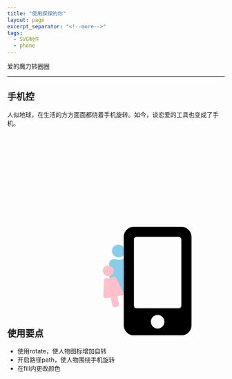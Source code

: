 ```yaml
---
title: "使用探探的你"
layout: page
excerpt_separator: "<!--more-->"
tags:
  - SVG制作
  - phone
---
```

爱的魔力转圈圈
<!--more-->

---

## 手机控
人似地球，在生活的方方面面都绕着手机旋转。如今，谈恋爱的工具也变成了手机。


<style>

@keyframes cir4 {
  0% {
    transform: rotateY(-180deg) rotateZ(10deg);
  }
  100% {
    transform: rotateY(-540deg) rotateZ(10deg);
  }
}
@-webkit-keyframes cir6 {
  0% {
    -webkit-transform: rotateY(-300deg) rotateZ(10deg);
  }
  100% {
    -webkit-transform: rotateY(-660deg) rotateZ(10deg);
  }
}
@keyframes cir {
  0% {
    transform: rotateX(80deg) rotateY(-10deg) rotateZ(0deg);
  }
  100% {
    transform: rotateX(80deg) rotateY(-10deg) rotateZ(-360deg);
  }
}
@keyframes cir_p {
  0% {
    transform: rotateZ(0deg);
  }
  100% {
    transform: rotateZ(-360deg);
  }
}
.u_p3d{
	
    -webkit-transform-style: preserve-3d !important;
    transform-style: preserve-3d !important;
	position:left-20;
}

.ui_base {
padding:50px;
margin:180px;
    width: 400px;
    height: 0px;

    -webkit-perspective: 1000px;
    -webkit-perspective-origin: 50% 0%;
    perspective: 1000px;
    perspective-origin: 50% 0%;
}
.base{
	-webkit-transform: rotateX(80deg) rotateY(-10deg);
    transform: rotateX(80deg) rotateY(-10deg);
    position: relative;
    width: 350px;
    height: 350px;
    -webkit-backface-visibility: hidden;
    backface-visibility: hidden;
    animation: cir 10s linear 0s infinite;
}
.ball_base {
    -webkit-transform-origin: 225px 0px;
    transform-origin: 225px 0px;
    position: absolute;
    top: 175px;
    left: -50px;
    width: 225px;
    height: 127px;
}
.phone {
	width: 100px;
	height: auto;
    -webkit-transform-origin: 50% 50%;
    transform-origin: 50% 50%;
    position: absolute;
    width: 157px;
    height: 157px;
    line-height: 157px;
    text-align: center;
  
    left: 90px;
    top: 50px;
    color: #fff;
    font-size: 24px;
}

.pan {
    position: absolute;
    width: 100%;
    height: 100%;
    background-size: 100% 100%;
    -webkit-animation: cir_p 5s linear 0s infinite;
	animation: cir_p 5s linear 0s infinite;
}
.man .ball {
	-webkit-animation: cir4 10s linear 0s infinite;
	animation: cir4 10s linear 0s infinite;
	-webkit-transition-delay: 500ms !important;
	transition-delay: 500ms !important;
}
.man {
	width:3.125rem;
	height: auto;
    -webkit-transform: rotateX(-90deg) rotateY(180deg) translateY(-70px);
    transform: rotateX(-90deg) rotateY(180deg) translateY(-70px);
}
.woman{
	width:3.125rem;
	height: auto;
    -webkit-transform: rotateX(-90deg) rotateY(180deg) translateY(-70px);
    transform: rotateX(-90deg) rotateY(180deg) translateY(-70px);
}
		</style>


<div class="ui_base u_p3d">
<div class="phone">
<svg aria-hidden="true" focusable="false" data-prefix="fas" data-icon="mobile-alt" role="img" xmlns="http://www.w3.org/2000/svg" viewBox="0 0 320 512" class="svg-inline--fa fa-mobile-alt fa-w-10 fa-7x"><path fill="black" d="M272 0H48C21.5 0 0 21.5 0 48v416c0 26.5 21.5 48 48 48h224c26.5 0 48-21.5 48-48V48c0-26.5-21.5-48-48-48zM160 480c-17.7 0-32-14.3-32-32s14.3-32 32-32 32 14.3 32 32-14.3 32-32 32zm112-108c0 6.6-5.4 12-12 12H60c-6.6 0-12-5.4-12-12V60c0-6.6 5.4-12 12-12h200c6.6 0 12 5.4 12 12v312z" class=""></path></svg>
</div>

<div class="base u_p3d">
<div class="pan"></div>
<div class="man">
<div class="ball">
<svg aria-hidden="true" focusable="false" data-prefix="fas" data-icon="male" role="img" xmlns="http://www.w3.org/2000/svg" viewBox="0 0 192 512" class="svg-inline--fa fa-male fa-w-6 fa-3x"><path fill="skyblue" d="M96 0c35.346 0 64 28.654 64 64s-28.654 64-64 64-64-28.654-64-64S60.654 0 96 0m48 144h-11.36c-22.711 10.443-49.59 10.894-73.28 0H48c-26.51 0-48 21.49-48 48v136c0 13.255 10.745 24 24 24h16v136c0 13.255 10.745 24 24 24h64c13.255 0 24-10.745 24-24V352h16c13.255 0 24-10.745 24-24V192c0-26.51-21.49-48-48-48z" class=""></path></svg>
</div>
</div>
<div class="woman">
<div class="ball">
<svg aria-hidden="true" focusable="false" data-prefix="fas" data-icon="female" role="img" xmlns="http://www.w3.org/2000/svg" viewBox="0 0 256 512" class="svg-inline--fa fa-female fa-w-8 fa-5x"><path fill="pink" d="M128 0c35.346 0 64 28.654 64 64s-28.654 64-64 64c-35.346 0-64-28.654-64-64S92.654 0 128 0m119.283 354.179l-48-192A24 24 0 0 0 176 144h-11.36c-22.711 10.443-49.59 10.894-73.28 0H80a24 24 0 0 0-23.283 18.179l-48 192C4.935 369.305 16.383 384 32 384h56v104c0 13.255 10.745 24 24 24h32c13.255 0 24-10.745 24-24V384h56c15.591 0 27.071-14.671 23.283-29.821z" class=""></path></svg>
</div>
</div>
</div>
</div>


## 使用要点

- 使用rotate，使人物图标增加自转
- 开启路径path，使人物围绕手机旋转
- 在fill内更改颜色
